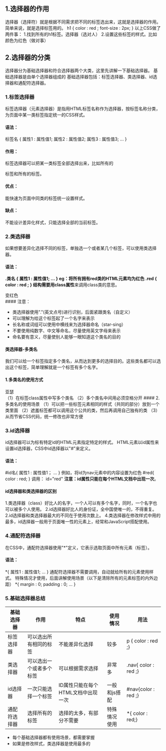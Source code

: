 ## 1.选择器的作用
选择器（选择符）就是根据不同需求把不同的标签选出来，这就是选择器的作用。简单来说，就是选择标签用的。
h1 { color : red ;
font-size : 2px;
}
以上CSS做了两件事：
1.找到所有的h1标签。选择器（选对人）
2.设置这些标签的样式。比如颜色为红色（做对事）

## 2.选择器的分类
选择器分为基础选择器和符合选择器两个大类，这里先讲解一下基础选择器。
基础选择器是由单个选择器组成的
基础选择器包括：标签选择器、类选择器、id选择器和通配符选择器。
### 1.标签选择器
标签选择器（元素选择器）是指用HTML标签名称作为选择器，按标签名称分类，为页面中某一类标签指定统一的CSS样式。
#### 语法：
标签名 {
属性1 : 属性值1;
属性2 : 属性值2;
属性3 : 属性值3;
...
}
#### 作用：
标签选择器可以把某一类标签全部选择出来，比如所有的<div>标签和所有的<span>标签。
#### 优点：
能快速为页面中同类的标签统一设置样式。
#### 缺点：
不能设计差异化样式，只能选择全部的当前标签。

### 2.类选择器
如果想要差异化选择不同的标签，单独选一个或者某几个标签，可以使用类选择器。
#### 语法：
**.**类名 {
	   属性1 : 属性值1;
    ...
 	}
eg：将所有拥有red类的HTML元素均为红色
.red {
    color : red ;
}
结构需要用**class属性**来调用class类的意思。
<div class="red">变红色</div>
#### 注意：

- 类选择器使用"."(英文点号)进行识别，后面紧跟类名（自定义）
- 可以理解为给这个标签起了一个名字来表示
- 长名称或词组可以使用中横线来为选择器命名（star-sing）
- 不要使用纯数字、中文等命名，尽量使用英文字母来表示
- 命名要有意义，尽量使别人能够一眼知道这个类名的目的
#### 类选择器-多类名
我们可以给一个标签指定多个类名，从而达到更多的选择目的。这些类名都可以选出这个标签，简单理解就是一个标签有多个名字。
#### 1.多类名的使用方式
<div class="red font20">亚瑟</div>
（1）在标签class属性中写多个类名
（2）多个类名中间用必须空格分开
#### 2.多类名的使用场景
（1）可以把一些标签元素相同的样式（共同的部分）放到一个类里面
（2）遮羞标签都可以调用这个公共的类，然后再调用自己独有的类
（3）从而节省CSS代码，统一修改也非常方便

### 3.id选择器
id选择器可以为标有特定id的HTML元素指定特定的样式。
HTML元素以id属性来设置id选择器，CSS中id选择器以"#"来定义。
#### 语法：
#id名{
属性1 : 属性值1；
...
}
例如，将id为nav元素中的内容设置为红色
#red{
color : red;
}
调用：  id="red"
**注意：id属性只能在每个HTML文档中出现一次**。
#### id选择器和类选择器的区别
1.类选择器（class）好比人的名字，一个人可以有多个名字，同时，一个名字也可以被多个人使用。
2.id选择器好比人的身份证，全中国使唯一的，不得重复。
2.id选择器和类选择器最大的不同在于使用次数上。
4.类选择器在修改样式中用的最多，id选择器一般用于页面唯一性的元素上，经常和JavaScript搭配使用。
### 4.通配符选择器
在CSS中，通配符选择器使用"*"定义，它表示选取页面中所有元素（标签）。
#### 语法：
*{
属性1 : 属性值1;
...
}
通配符选择器不需要调用，自动就给所有的元素使用样式。
特殊情况才使用，后面讲解使用场景（以下是清除所有的元素标签的内外边距）
*{
	  margin : 0;
   padding : 0;
   ...
}

### 5.基础选择器总结
| **基础选择器** | **作用** | **特点** | **使用情况** | **用法** |
| --- | --- | --- | --- | --- |
| 标签选择器 | 可以选出所有相同的标签 | 不能差异化选择 | 较多 | p { color : red ;} |
| 类选择器 | 可以选出一个或者多个标签 | 可以根据需求选择 | 非常多 | .nav{ color : red ;} |
| id选择器 | 一次只能选择一个标签 | ID属性只能在每个HTML文档中出现一次 | 一般和js搭配 | #nav{color : red ;} |
| 通配符选择器 | 选择所有的标签 | 选择的太多，有部分不需要 | 特殊情况使用 | *{ color : red;} |

- 每个基础选择器都有使用场景，都需要掌握
- 如果是修改样式，类选择器是使用最多的
